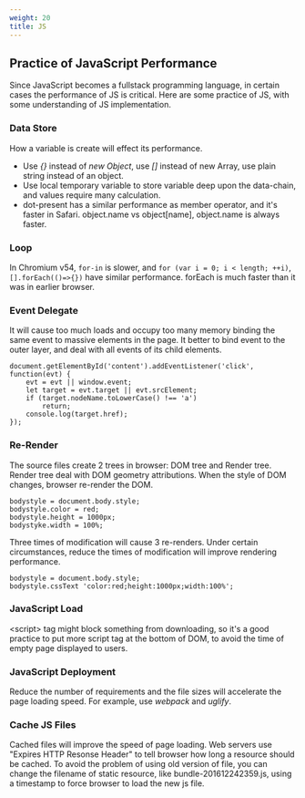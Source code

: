 ```yaml
---
weight: 20
title: JS
---
```

## Practice of JavaScript Performance

Since JavaScript becomes a fullstack programming language, in certain cases the performance of JS is critical. Here are some practice of JS, with some understanding of JS implementation.

### Data Store
How a variable is create will effect its performance.
- Use *{}* instead of *new Object*, use *[]* instead of new Array, use plain string instead of an object.
- Use local temporary variable to store variable deep upon the data-chain, and values require many calculation.
- dot-present has a similar performance as member operator, and it's faster in Safari. object.name vs object[name], object.name is always faster.

### Loop
In Chromium v54, `for-in` is slower, and `for (var i = 0; i < length; ++i)`, `[].forEach(()=>{})` have similar performance. forEach is much faster than it was in earlier browser.

### Event Delegate
It will cause too much loads and occupy too many memory binding the same event to massive elements in the page.
It better to bind event to the outer layer, and deal with all events of its child elements.

```
document.getElementById('content').addEventListener('click', function(evt) {
    evt = evt || window.event;
    let target = evt.target || evt.srcElement;
    if (target.nodeName.toLowerCase() !== 'a')
        return;
    console.log(target.href);
});
```

### Re-Render
The source files create 2 trees in browser: DOM tree and Render tree.
Render tree deal with DOM geometry attributions. When the style of DOM changes, browser re-render the DOM.
```
bodystyle = document.body.style; 
bodystyle.color = red; 
bodystyle.height = 1000px; 
bodystyke.width = 100%;
```
Three times of modification will cause 3 re-renders. Under certain circumstances, reduce the times of modification will improve rendering performance.
```
bodystyle = document.body.style; 
bodystyle.cssText 'color:red;height:1000px;width:100%';
```

### JavaScript Load
\<script\> tag might block something from downloading, so it's a good practice to put more script tag at the bottom of DOM, to avoid the time of empty page displayed to users.

### JavaScript Deployment
Reduce the number of requirements and the file sizes will accelerate the page loading speed.
For example, use *webpack* and *uglify*.

### Cache JS Files
Cached files will improve the speed of page loading. Web servers use "Expires HTTP Resonse Header" to tell browser how long a resource should be cached. To avoid the problem of using old version of file, you can change the filename of static resource, like bundle-201612242359.js, using a timestamp to force browser to load the new js file.

